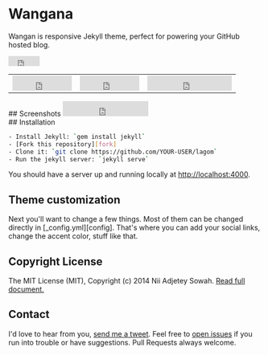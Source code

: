 Wangana
==============

Wangan is responsive Jekyll theme, perfect for powering your GitHub hosted blog.
<iframe src="http://ghbtns.com/github-btn.html?user=mdo&repo=github-buttons&type=watch"
  allowtransparency="true" frameborder="0" scrolling="0" width="62" height="20"></iframe>
<table><tr><td><iframe src="http://ghbtns.com/github-btn.html?user=_nadjetey&repo=wangana&type=watch&count=true" height="30" width="118" frameborder="0" scrolling="0" style="width:118px; height: 30px;" allowTransparency="true"></iframe></td><td><iframe src="http://ghbtns.com/github-btn.html?user=_nadjetey&repo=wangana&type=fork&count=true" height="30" width="118" frameborder="0" scrolling="0" style="width:118px; height: 30px;" allowTransparency="true"></iframe></td><td><iframe src="http://ghbtns.com/github-btn.html?user=_nadjetey&type=follow&count=true" height="30" width="168" frameborder="0" scrolling="0" style="width:168px; height: 30px;" allowTransparency="true"></iframe></td></tr></table>
## Screenshots
<iframe src="http://ghbtns.com/github-btn.html?user=chibicode&amp;repo=solo&amp;type=watch&amp;count=true&amp;size=large"allowtransparency="true" frameborder="0" scrolling="0" width="170" height="30"></iframe><br/>
## Installation

``` bash
- Install Jekyll: `gem install jekyll`
- [Fork this repository][fork]
- Clone it: `git clone https://github.com/YOUR-USER/lagom`
- Run the jekyll server: `jekyll serve`
```
You should have a server up and running locally at <http://localhost:4000>.

## Theme customization

Next you'll want to change a few things. Most of them can be changed directly in
[_config.yml][config]. That's where you can add your social links, change the accent
color, stuff like that.

## Copyright License
The MIT License (MIT), Copyright (c) 2014 Nii Adjetey Sowah. [Read full document.](LICENSE)

## Contact
I'd love to hear from you, [send me a tweet](https://twitter.com/_nadjetey). Feel free to [open issues](https://github.com/nadjetey/wangana/issues/new) if you
run into trouble or have suggestions. Pull Requests always welcome.


